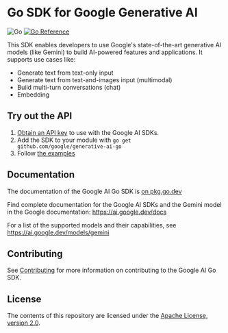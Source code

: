 # Go SDK for Google Generative AI

![Go](https://github.com/google/generative-ai-go/actions/workflows/go.yml/badge.svg?event=push) [![Go Reference](https://pkg.go.dev/badge/github.com/google/generative-ai-go.svg)](https://pkg.go.dev/github.com/google/generative-ai-go)

This SDK enables developers to use Google's state-of-the-art generative
AI models (like Gemini) to build AI-powered features and applications. It
supports use cases like:

- Generate text from text-only input
- Generate text from text-and-images input (multimodal)
- Build multi-turn conversations (chat)
- Embedding

## Try out the API

1.  [Obtain an API key](https://makersuite.google.com/app/apikey) to use with the Google AI SDKs.
2.  Add the SDK to your module with `go get github.com/google/generative-ai-go`
3.  Follow [the examples](https://pkg.go.dev/github.com/google/generative-ai-go/genai#pkg-examples)

## Documentation

The documentation of the Google AI Go SDK is [on pkg.go.dev](https://pkg.go.dev/github.com/google/generative-ai-go/genai)

Find complete documentation for the Google AI SDKs and the Gemini model in the
Google documentation: https://ai.google.dev/docs

For a list of the supported models and their capabilities, see https://ai.google.dev/models/gemini

## Contributing

See [Contributing](https://github.com/google/generative-ai-go/blob/main/CONTRIBUTING.md) for
more information on contributing to the Google AI Go SDK.

## License

The contents of this repository are licensed under the
[Apache License, version 2.0](http://www.apache.org/licenses/LICENSE-2.0).
